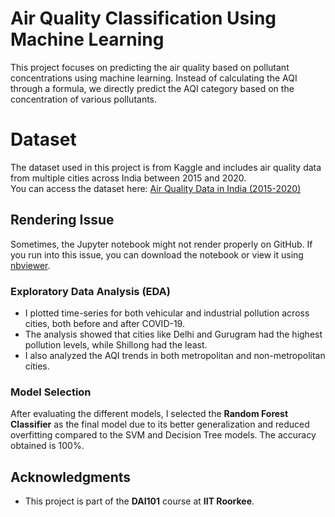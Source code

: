 # Air Quality Classification Using Machine Learning

This project focuses on predicting the air quality based on pollutant concentrations using machine learning. Instead of calculating the AQI through a formula, we directly predict the AQI category based on the concentration of various pollutants.

# Dataset
The dataset used in this project is from Kaggle and includes air quality data from multiple cities across India between 2015 and 2020.  
You can access the dataset here: [Air Quality Data in India (2015-2020)](https://www.kaggle.com/datasets/rohanrao/air-quality-data-in-india)
## Rendering Issue
Sometimes, the Jupyter notebook might not render properly on GitHub. If you run into this issue, you can download the notebook or view it using [nbviewer](https://nbviewer.jupyter.org/).

### Exploratory Data Analysis (EDA)
- I plotted time-series for both vehicular and industrial pollution across cities, both before and after COVID-19.
- The analysis showed that cities like Delhi and Gurugram had the highest pollution levels, while Shillong had the least.
- I also analyzed the AQI trends in both metropolitan and non-metropolitan cities.


### Model Selection
After evaluating the different models, I selected the **Random Forest Classifier** as the final model due to its better generalization and reduced overfitting compared to the SVM and Decision Tree models.
The accuracy obtained is 100%.


## Acknowledgments
- This project is part of the **DAI101** course at **IIT Roorkee**.

